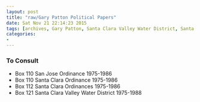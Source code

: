 ```yaml
---
layout: post
title: "raw/Gary Patton Political Papers"
date: Sat Nov 21 22:14:23 2015
tags: [archives, Gary Patton, Santa Clara Valley Water District, Santa Clara County, San Jose]
categories: 
- 
---
```


### To Consult

- Box 110 San Jose Ordinance 1975-1986
- Box 110 Santa Clara Ordinance 1975-1986
- Box 112 Santa Clara Ordinances 1975-1986
- Box 121 Santa Clara Valley Water District 1975-1988
